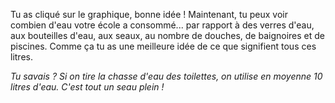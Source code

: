 Tu as cliqué sur le graphique, bonne idée ! Maintenant, tu peux voir combien d'eau votre école a consommé... par rapport à des verres d'eau, aux bouteilles d'eau, aux seaux, au nombre de douches, de baignoires et de piscines. Comme ça tu as une meilleure idée de ce que signifient tous ces litres.

*Tu savais ? Si on tire la chasse d'eau des toilettes, on utilise en moyenne 10 litres d'eau. C'est tout un seau plein !*
